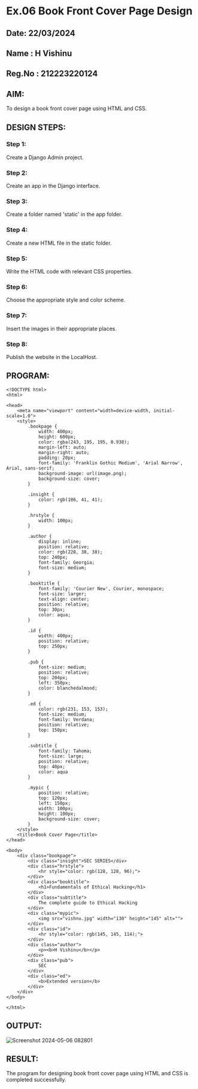 # Ex.06 Book Front Cover Page Design
## Date: 22/03/2024
## Name : H Vishinu 
## Reg.No : 212223220124
## AIM:
To design a book front cover page using HTML and CSS.

## DESIGN STEPS:

### Step 1:
Create a Django Admin project.

### Step 2:
Create an app in the Django interface.

### Step 3:
Create a folder named 'static' in the app folder.

### Step 4:
Create a new HTML file in the static folder.

### Step 5:
Write the HTML code with relevant CSS properties.

### Step 6:
Choose the appropriate style and color scheme.

### Step 7:
Insert the images in their appropriate places.

### Step 8:
Publish the website in the LocalHost.

## PROGRAM:
```
<!DOCTYPE html>
<html>

<head>
    <meta name="viewport" content="width=device-width, initial-scale=1.0">
    <style>
        .bookpage {
            width: 400px;
            height: 600px;
            color: rgba(243, 195, 195, 0.938);
            margin-left: auto;
            margin-right: auto;
            padding: 20px;
            font-family: 'Franklin Gothic Medium', 'Arial Narrow', Arial, sans-serif;
            background-image: url(image.png);
            background-size: cover;
        }

        .insight {
            color: rgb(186, 41, 41);
        }

        .hrstyle {
            width: 100px;
        }

        .author {
            display: inline;
            position: relative;
            color: rgb(228, 38, 38);
            top: 240px;
            font-family: Georgia;
            font-size: medium;
        }

        .booktitle {
            font-family: 'Courier New', Courier, monospace;
            font-size: larger;
            text-align: center;
            position: relative;
            top: 30px;
            color: aqua;
        }

        .id {
            width: 400px;
            position: relative;
            top: 250px;
        }

        .pub {
            font-size: medium;
            position: relative;
            top: 204px;
            left: 350px;
            color: blanchedalmond;
        }

        .ed {
            color: rgb(231, 153, 153);
            font-size: medium;
            font-family: Verdana;
            position: relative;
            top: 150px;
        }

        .subtitle {
            font-family: Tahoma;
            font-size: large;
            position: relative;
            top: 40px;
            color: aqua
        }

        .mypic {
            position: relative;
            top: 120px;
            left: 150px;
            width: 100px;
            height: 100px;
            background-size: cover;
        }
    </style>
    <title>Book Cover Page</title>
</head>

<body>
    <div class="bookpage">
        <div class="insight">SEC SERIES</div>
        <div class="hrstyle">
            <hr style="color: rgb(128, 128, 96);">
        </div>
        <div class="booktitle">
            <h1>Fundamentals of Ethical Hacking</h1>
        </div>
        <div class="subtitle">
            The complete guide to Ethical Hacking
        </div>
        <div class="mypic">
            <img src="vishnu.jpg" width="130" height="145" alt="">
        </div>
        <div class="id">
            <hr style="color: rgb(145, 145, 114);">
        </div>
        <div class="author">
            <p><b>H Vishinu</b></p>
        </div>
        <div class="pub">
            SEC
        </div>
        <div class="ed">
            <b>Extended version</b>
        </div>
    </div>
</body>

</html>

```

## OUTPUT:
![Screenshot 2024-05-06 082801](https://github.com/VisHinu24/cover/assets/144244396/b010a238-cb0e-4291-b184-6268a946814d)



## RESULT:
The program for designing book front cover page using HTML and CSS is completed successfully.
